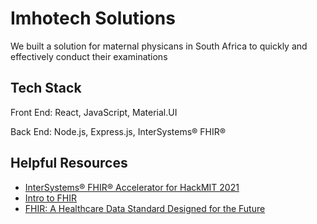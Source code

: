 # Imhotech Solutions

We built a solution for maternal physicans in South Africa to quickly and effectively conduct their examinations

## Tech Stack

Front End: React, JavaScript, Material.UI

Back End: Node.js, Express.js, InterSystems® FHIR®


## Helpful Resources

- [InterSystems® FHIR® Accelerator for HackMIT 2021](https://mithack2021.isccloud.io/)
- [Intro to FHIR](https://www.youtube.com/watch?v=YbQcJj1GqH0)
- [FHIR: A Healthcare Data Standard Designed for the Future](https://www.youtube.com/watch?v=OIt0GrCPu8k)